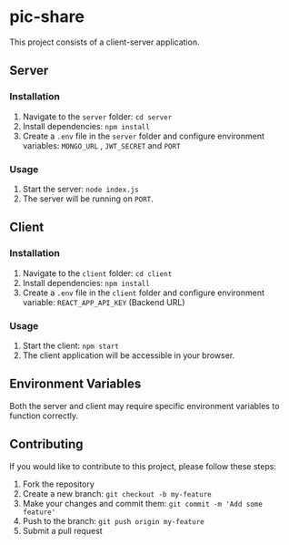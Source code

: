 # pic-share
This project consists of a client-server application.

## Server

### Installation

1. Navigate to the `server` folder: `cd server`
2. Install dependencies: `npm install`
3. Create a `.env` file in the `server` folder and configure environment variables:  ```MONGO_URL``` , ```JWT_SECRET``` and ```PORT```

### Usage

1. Start the server: `node index.js`
2. The server will be running on `PORT`.

## Client

### Installation

1. Navigate to the `client` folder: `cd client`
2. Install dependencies: `npm install`
3. Create a `.env` file in the `client` folder and configure environment variable: `REACT_APP_API_KEY` (Backend URL)

### Usage

1. Start the client: `npm start`
2. The client application will be accessible in your browser.

## Environment Variables

Both the server and client may require specific environment variables to function correctly.

## Contributing

If you would like to contribute to this project, please follow these steps:

1. Fork the repository
2. Create a new branch: `git checkout -b my-feature`
3. Make your changes and commit them: `git commit -m 'Add some feature'`
4. Push to the branch: `git push origin my-feature`
5. Submit a pull request

